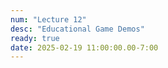 ```yaml
---
num: "Lecture 12"
desc: "Educational Game Demos"
ready: true
date: 2025-02-19 11:00:00.00-7:00
---
```

